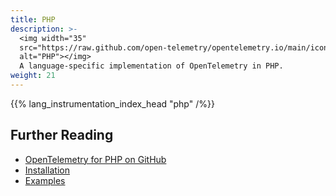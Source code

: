 ```yaml
---
title: PHP
description: >-
  <img width="35"
  src="https://raw.github.com/open-telemetry/opentelemetry.io/main/iconography/32x32/PHP.svg"
  alt="PHP"></img>
  A language-specific implementation of OpenTelemetry in PHP.
weight: 21
---
```


<!--
You can see & update the `lang_instrumentation_index_head` shortcode in
/layouts/shortcodes/lang_instrumentation_index_head.md

The data (name, status) is located at
/data/instrumentation.yaml
-->
{{% lang_instrumentation_index_head "php" /%}}

## Further Reading

- [OpenTelemetry for PHP on GitHub](https://github.com/open-telemetry/opentelemetry-php)
- [Installation](https://github.com/open-telemetry/opentelemetry-php#installation)
- [Examples](https://github.com/open-telemetry/opentelemetry-php/tree/main/examples)
